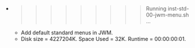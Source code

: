 * >>>>>>>>> Running inst-std-00-jwm-menu.sh ...
  * Add default standard menus in JWM.
  * Disk size = 4227204K. Space Used = 32K. Runtime = 00:00:00:01.
